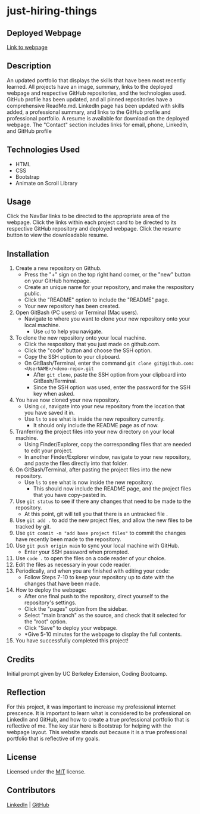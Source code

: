 # just-hiring-things

## Deployed Webpage 
[Link to webpage](https://snehitak20.github.io/just-hiring-things/)

## Description

An updated portfolio that displays the skills that have been most recently learned. All projects have an image, summary, links to the deployed webpage and respective GitHub repositories, and the technologies used. GitHub profile has been updated, and all pinned repositories have a comprehensive ReadMe.md. LinkedIn page has been updated with skills added, a professional summary, and links to the GitHub profile and professional portfolio. A resume is available for download on the deployed webpage. The "Contact" section includes links for email, phone, LinkedIn, and GitHub profile

## Technologies Used

- HTML
- CSS
- Bootstrap
- Animate on Scroll Library 


## Usage

Click the NavBar links to be directed to the appropriate area of the webpage. Click the links within each project card to be directed to its respective GitHub repository and deployed webpage. Click the resume button to view the downloadable resume. 

## Installation

1. Create a new repository on Github. 
    - Press the "+" sign on the top right hand corner, or the "new" button on your GitHub homepage. 
    - Create an unique name for your repository, and make the respository public. 
    - Click the "README" option to include the "README" page. 
    - Your new repository has been created.
2. Open GitBash (PC users) or Terminal (Mac users).
    - Navigate to where you want to clone your new repository onto your local machine. 
        - Use `cd` to help you navigate. 
3. To clone the new repository onto your local machine. 
    - Click the respository that you just made on github.com.
    - Click the "code" button and choose the SSH option. 
    - Copy the SSH option to your clipboard. 
    - On GitBash/Terminal, enter the command `git clone git@github.com:<UserNAME>/<demo-repo>.git`
        - After `git clone`, paste the SSH option from your clipboard into GitBash/Terminal.
        - Since the SSH option was used, enter the password for the SSH key when asked. 
4. You have now cloned your new repository.
    - Using `cd`, navigate into your new repository from the location that you have saved it in. 
    - Use `ls` to see what is inside the new repository currently. 
        - It should only include the README page as of now.
5. Tranferring the project files into your new directory on your local machine. 
    - Using Finder/Explorer, copy the corresponding files that are needed to edit your project. 
    - In another Finder/Explorer window, navigate to your new repository, and paste the files directly into that folder. 
6. On GitBash/Terminal, after pasting the project files into the new repository. 
    - Use `ls` to see what is now inside the new repository.
        - This should now include the README page, and the project files that you have copy-pasted in. 
7. Use `git status` to see if there any changes that need to be made to the repository. 
    - At this point, git will tell you that there is an untracked file .
8. Use `git add .` to add the new project files, and allow the new files to be tracked by git.
9. Use `git commit -m "add base project files"` to commit the changes have recently been made to the repository. 
10. Use `git push origin main` to sync your local machine with GitHub. 
    - Enter your SSH password when prompted. 
11. Use `code .` to open the files on a code reader of your choice.
12. Edit the files as necessary in your code reader. 
13. Periodically, and when you are finished with editing your code: 
    - Follow Steps 7-10 to keep your repository up to date with the changes that have been made. 
14. How to deploy the webpage:
    - After one final push to the repository, direct yourself to the repository's settings. 
    - Click the "pages" option from the sidebar. 
    - Select "main branch" as the source, and check that it selected for the "root" option. 
    - Click "Save" to deploy your webpage. 
    - *Give 5-10 minutes for the webpage to display the full contents.
15. You have successfully completed this project!

## Credits

Initial prompt given by UC Berkeley Extension, Coding Bootcamp. 

## Reflection

For this project, it was important to increase my professional internet prescence. It is important to learn what is considered to be professional on LinkedIn and GitHub, and how to create a true professional portfolio that is reflective of me. The key star here is Bootstrap for helping with the webpage layout.  This website stands out because it is a true professional portfolio that is reflective of my goals. 

## License

Licensed under the [MIT](https://choosealicense.com/licenses/mit/#) license.
## Contributors 

[LinkedIn](https://www.linkedin.com/in/snehita-kolli-0abb23b1/) | [GitHub](https://github.com/snehitak20)
